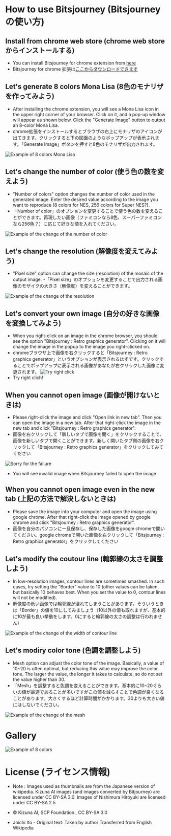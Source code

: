 # How to use Bitsjourney (Bitsjourneyの使い方)

## Install from chrome web store (chrome web storeからインストールする)
- You can install Bitsjourney for chrome extension from [here](https://chrome.google.com/webstore/detail/bitsjourney-retro-game-gra/ollneaflfdbmjhadhfbdghlmmheenoii)
- Bitsjourney for chrome 拡張は[ここからダウンロードできます](https://chrome.google.com/webstore/detail/bitsjourney-retro-game-gra/ollneaflfdbmjhadhfbdghlmmheenoii)

## Let's generate 8 colors Mona Lisa (8色のモナリザを作ってみよう)
- After installing the chrome extension, you will see a Mona Lisa icon in the upper right corner of your browser. Click on it, and a pop-up window will appear as shown below. Click the "Generate Image" button to output an 8-color Mona Lisa.
- chrome拡張をインストールするとブラウザの右上にモナリザのアイコンが出てきます。クリックすると下の図面のようなポップアップが表示されます。「Generate Image」ボタンを押すと8色のモナリザが出力されます。

![Example of 8 colors Mona Lisa](../images/chrome1.png)

## Let's change the number of color (使う色の数を変えよう)
- "Number of colors" option changes the number of color used in the generated image. Enter the desired value according to the image you want to reproduce (8 colors for NES, 256 colors for Super NES?). 
- 「Number of color」のオプションを変更することで使う色の数を変えることができます。再現したい画像（ファミコンなら8色、スーパーファミコンなら256色？）に応じて好きな値を入れてください。

![Example of the change of the number of color](../images/chrome2.png)

## Let's change the resolution (解像度を変えてみよう)
- "Pixel size" option can change the size (resolution) of the mosaic of the output image.
-「Pixel size」のオプションを変更することで出力される画像のモザイクの大きさ（解像度）を変えることができます。

![Example of the change of the resolution](../images/chrome3.png)

## Let's convert your own image (自分の好きな画像を変換してみよう)
- When you right-click on an image in the chrome browser, you should see the option "Bitsjourney : Retro graphics generator". Clicking on it will change the image in the popup to the image you right-clicked on.
- chromeブラウザ上で画像を右クリックすると「Bitsjourney : Retro graphics generator」というオプションが表示されるはずです。クリックすることでポップアップに表示される画像があなたが右クリックした画像に変更されます。
![Try right click](https://upload.wikimedia.org/wikipedia/commons/7/7a/Kizuna_AI_-_SCP_Foundation_2.png)
- Try right clich!

## When you cannot open image (画像が開けないときは)
- Please right-click the image and click "Open link in new tab". Then you can open the image in a new tab. After that right-click the image in the new tab and click "Bitsjourney : Retro graphics generator". 
- 画像を右クリックして「新しいタブで画像を開く」をクリックすることで、画像を新しいタブで開くことができます。新しく開いたタブ側の画像を右クリックして「Bitsjourney : Retro graphics generator」をクリックしてみてください

![Sorry for the failure](../images/chrome_fail.png)
- You will see invalid image when Bitsjourney failed to open the image

## When you cannot open image even in the new tab (上記の方法で解決しないときは)
- Please save the image into your computer and open the image using google chrome. After that right-click the image opened by google chrome and click "Bitsjourney : Retro graphics generator". 
- 画像を自分のパソコンに一旦保存し、保存した画像をgoogle chromeで開いてください。google chromeで開いた画像を右クリックして「Bitsjourney : Retro graphics generator」をクリックしてください

## Let's modify the coutour line (輪郭線の太さを調整しよう)
- In low-resolution images, contour lines are sometimes smashed. In such cases, try setting the "Border" value to 10 (other values can be taken, but basically 10 behaves best. When you set the value to 0, contour lines will not be modified).
- 解像度の低い画像では輪郭線が潰れてしまうことがあります。そういうときは「Border」の値を10にしてみましょう（10以外の値も取れますが、基本的に10が最も良い挙動をします。0にすると輪郭線の太さの調整は行われません）

![Example of the change of the width of contour line](../images/chrome4.png)

## Let's modiry color tone (色調を調整しよう)
- Mesh option can adjust the color tone of the image. Basically, a value of 10~20 is often optimal, but reducing this value may improve the color tone. The larger the value, the longer it takes to calculate, so do not set the value higher than 30.
- 「Mesh」を調整すると色調を変えることができます。基本的に10~20ぐらいの値が最適であることが多いですがこの値を減らすことで色調が良くなることがあります。大きくするほど計算時間がかかります。30よりも大きい値にはしないでください。

![Example of the change of the mesh](../images/chrome5.png)

# Gallery
![Example of 8 colors](../images/gallery_out.png)

# License (ライセンス情報)
- Note : Images used as thumbnails are from the Japanese version of wikipedia. Kizuna AI images (and images converted by Bitjourney) are licensed under CC BY-SA 3.0. Images of Nishimura Hiroyuki are licensed under CC BY-SA 2.5

- © Kizuna AI, SCP Foundation., CC BY-SA 3.0
- Joichi Ito - Original text: Taken by author Transferred from English Wikipedia
